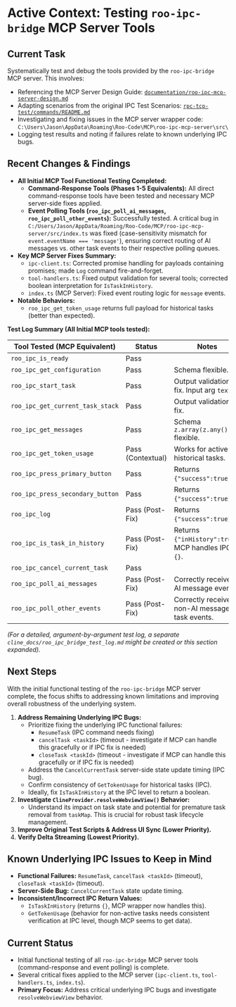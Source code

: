 # Active Context: Testing `roo-ipc-bridge` MCP Server Tools

## Current Task

Systematically test and debug the tools provided by the `roo-ipc-bridge` MCP server. This involves:

- Referencing the MCP Server Design Guide: [`documentation/roo-ipc-mcp-server-design.md`](documentation/roo-ipc-mcp-server-design.md)
- Adapting scenarios from the original IPC Test Scenarios: [`rpc-tcp-test/commands/README.md`](rpc-tcp-test/commands/README.md)
- Investigating and fixing issues in the MCP server wrapper code: `C:\Users\Jason\AppData\Roaming\Roo-Code\MCP\roo-ipc-mcp-server\src\`
- Logging test results and noting if failures relate to known underlying IPC bugs.

## Recent Changes & Findings

- **All Initial MCP Tool Functional Testing Completed:**
    - **Command-Response Tools (Phases 1-5 Equivalents):** All direct command-response tools have been tested and necessary MCP server-side fixes applied.
    - **Event Polling Tools (`roo_ipc_poll_ai_messages`, `roo_ipc_poll_other_events`):** Successfully tested. A critical bug in `C:/Users/Jason/AppData/Roaming/Roo-Code/MCP/roo-ipc-mcp-server/src/index.ts` was fixed (case-sensitivity mismatch for `event.eventName === 'message'`), ensuring correct routing of AI messages vs. other task events to their respective polling queues.
- **Key MCP Server Fixes Summary:**
    - `ipc-client.ts`: Corrected promise handling for payloads containing promises; made `Log` command fire-and-forget.
    - `tool-handlers.ts`: Fixed output validation for several tools; corrected boolean interpretation for `IsTaskInHistory`.
    - `index.ts` (MCP Server): Fixed event routing logic for `message` events.
- **Notable Behaviors:**
    - `roo_ipc_get_token_usage` returns full payload for historical tasks (better than expected).

**Test Log Summary (All Initial MCP tools tested):**

| Tool Tested (MCP Equivalent)     | Status            | Notes                                               |
| -------------------------------- | ----------------- | --------------------------------------------------- |
| `roo_ipc_is_ready`               | Pass              |                                                     |
| `roo_ipc_get_configuration`      | Pass              | Schema flexible.                                    |
| `roo_ipc_start_task`             | Pass              | Output validation fix. Input arg `text`.            |
| `roo_ipc_get_current_task_stack` | Pass              | Output validation fix.                              |
| `roo_ipc_get_messages`           | Pass              | Schema `z.array(z.any())` flexible.                 |
| `roo_ipc_get_token_usage`        | Pass (Contextual) | Works for active & historical tasks.                |
| `roo_ipc_press_primary_button`   | Pass              | Returns `{"success":true}`.                         |
| `roo_ipc_press_secondary_button` | Pass              | Returns `{"success":true}`.                         |
| `roo_ipc_log`                    | Pass (Post-Fix)   | Returns `{"success":true}`.                         |
| `roo_ipc_is_task_in_history`     | Pass (Post-Fix)   | Returns `{"inHistory":true}`. MCP handles IPC `{}`. |
| `roo_ipc_cancel_current_task`    | Pass              |                                                     |
| `roo_ipc_poll_ai_messages`       | Pass (Post-Fix)   | Correctly receives AI message events.               |
| `roo_ipc_poll_other_events`      | Pass (Post-Fix)   | Correctly receives non-AI message task events.      |

_(For a detailed, argument-by-argument test log, a separate `cline_docs/roo_ipc_bridge_test_log.md` might be created or this section expanded)._

## Next Steps

With the initial functional testing of the `roo-ipc-bridge` MCP server complete, the focus shifts to addressing known limitations and improving overall robustness of the underlying system.

1. **Address Remaining Underlying IPC Bugs:**
    - Prioritize fixing the underlying IPC functional failures:
        - `ResumeTask` (IPC command needs fixing)
        - `cancelTask <taskId>` (timeout - investigate if MCP can handle this gracefully or if IPC fix is needed)
        - `closeTask <taskId>` (timeout - investigate if MCP can handle this gracefully or if IPC fix is needed)
    - Address the `CancelCurrentTask` server-side state update timing (IPC bug).
    - Confirm consistency of `GetTokenUsage` for historical tasks (IPC).
    - Ideally, fix `IsTaskInHistory` at the IPC level to return a boolean.
2. **Investigate `ClineProvider.resolveWebviewView()` Behavior:**
    - Understand its impact on task state and potential for premature task removal from `taskMap`. This is crucial for robust task lifecycle management.
3. **Improve Original Test Scripts & Address UI Sync (Lower Priority).**
4. **Verify Delta Streaming (Lowest Priority).**

## Known Underlying IPC Issues to Keep in Mind

- **Functional Failures:** `ResumeTask`, `cancelTask <taskId>` (timeout), `closeTask <taskId>` (timeout).
- **Server-Side Bug:** `CancelCurrentTask` state update timing.
- **Inconsistent/Incorrect IPC Return Values:**
    - `IsTaskInHistory` (returns `{}`, MCP wrapper now handles this).
    - `GetTokenUsage` (behavior for non-active tasks needs consistent verification at IPC level, though MCP seems to get data).

## Current Status

- Initial functional testing of all `roo-ipc-bridge` MCP server tools (command-response and event polling) is complete.
- Several critical fixes applied to the MCP server (`ipc-client.ts`, `tool-handlers.ts`, `index.ts`).
- **Primary Focus:** Address critical underlying IPC bugs and investigate `resolveWebviewView` behavior.
